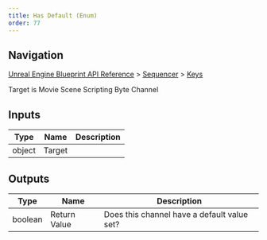 ```yaml
---
title: Has Default (Enum)
order: 77
---
```

## Navigation

[Unreal Engine Blueprint API Reference](https://dev.epicgames.com/documentation/en-us/unreal-engine/BlueprintAPI) > [Sequencer](https://dev.epicgames.com/documentation/en-us/unreal-engine/BlueprintAPI/Sequencer) > [Keys](https://dev.epicgames.com/documentation/en-us/unreal-engine/BlueprintAPI/Sequencer/Keys)

Target is Movie Scene Scripting Byte Channel

## Inputs

| Type | Name | Description |
| --- | --- | --- |
| object | Target |  |

## Outputs

| Type | Name | Description |
| --- | --- | --- |
| boolean | Return Value | Does this channel have a default value set? |

